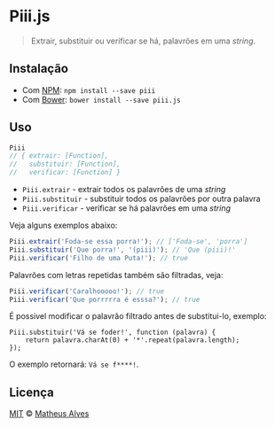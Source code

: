 # Piii.js

> Extrair, substituir ou verificar se há, palavrões em uma *string*.

## Instalação

 - Com [NPM](https://npmjs.com/): `npm install --save piii`
 - Com [Bower](http://bower.io/): `bower install --save piii.js`

## Uso

```js
Piii
// { extrair: [Function],
//   substituir: [Function],
//   verificar: [Function] }
```

 - `Piii.extrair` - extrair todos os palavrões de uma *string*
 - `Piii.substituir` - substituir todos os palavrões por outra palavra
 - `Piii.verificar` - verificar se há palavrões em uma *string*

Veja alguns exemplos abaixo:

```js
Piii.extrair('Foda-se essa porra!'); // ['Foda-se', 'porra']
Piii.substituir('Que porra!', '(piii)'); // 'Que (piii)!'
Piii.verificar('Filho de uma Puta!'); // true
```

Palavrões com letras repetidas também são filtradas, veja:

```js
Piii.verificar('Caralhooooo!'); // true
Piii.verificar('Que porrrrra é esssa?'); // true
```

É possivel modificar o palavrão filtrado antes de substitui-lo, exemplo:

```
Piii.substituir('Vá se foder!', function (palavra) {
    return palavra.charAt(0) + '*'.repeat(palavra.length);
});
```

O exemplo retornará: `Vá se f****!`.

## Licença

[MIT](http://theuves.mit-license.org/) &copy; [Matheus Alves](https://twitter.com/theuves)